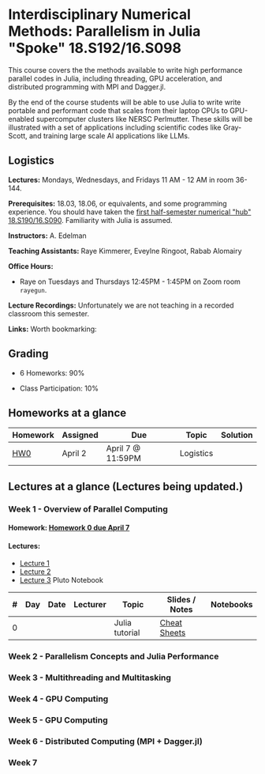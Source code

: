 # Interdisciplinary Numerical Methods: Parallelism in Julia "Spoke" 18.S192/16.S098

This course covers the the methods available to write high performance parallel codes in Julia, including threading, GPU acceleration, and distributed programming with MPI and Dagger.jl. 

By the end of the course students will be able to use Julia to write write portable and performant code that scales from their laptop CPUs to GPU-enabled supercomputer clusters like NERSC Perlmutter. These skills will be illustrated with a set of applications including scientific codes like Gray-Scott, and training large scale AI applications like LLMs.

## Logistics

**Lectures:** Mondays, Wednesdays, and Fridays 11 AM - 12 AM in room 36-144.

**Prerequisites:** 18.03, 18.06, or equivalents, and some programming experience. You should have taken the [first half-semester numerical "hub" 18.S190/16.S090](https://github.com/mitmath/numerical_hub). Familiarity with Julia is assumed.

**Instructors:** A. Edelman

**Teaching Assistants:** Raye Kimmerer, Eveylne Ringoot, Rabab Alomairy

**Office Hours:** 
- Raye on Tuesdays and Thursdays 12:45PM - 1:45PM on Zoom room `rayegun`.


**Lecture Recordings:** Unfortunately we are not teaching in a recorded classroom this semester.

**Links:** Worth bookmarking:

## Grading

- 6 Homeworks:  90%

- Class Participation: 10%

## Homeworks at a glance

| Homework                                                        | Assigned | Due    | Topic                                              | Solution                                                                             |
| --------------------------------------------------------------- | -------- | ------ | -------------------------------------------------- | ------------------------------------------------------------------------------------ | 
| [HW0](homework/HW0.pdf) | April 2 | April 7 @ 11:59PM | Logistics |

## Lectures at a glance (Lectures being updated.)

### Week 1 - Overview of Parallel Computing
#### Homework: [Homework 0 due April 7](homework/HW0.pdf)
#### Lectures:
- [Lecture 1](lectures/Undergrad%20Parallel%20%20Computing_%20Lecture%201%203_31_2025.pdf)
- [Lecture 2](lectures/Undergrad%20Parallel%20Lecture%202%204_2_2025.pdf)
- [Lecture 3](https://mitmath.github.io/Parallel-Computing-Spoke/notebooks/PerformantSerialJulia.html) Pluto Notebook

| #   | Day | Date  | Lecturer          | Topic                                                | Slides / Notes                                                                                                                                    | Notebooks                                                                                                                                                                                                                                                                                                                                                                |
| --- | --- | ----- | ----------------- | ---------------------------------------------------- | ------------------------------------------------------------------------------------------------------------------------------------------------- | ------------------------------------------------------------------------------------------------------------------------------------------------------------------------------------------------------------------------------------------------------------------------------------------------------------------------------------------------------------------------ |
| 0   |     |       |                   | Julia tutorial                                       | [Cheat Sheets](https://computationalthinking.mit.edu/Fall23/cheatsheets/)                                                                         |                                                                                                                              

### Week 2 - Parallelism Concepts and Julia Performance

### Week 3 - Multithreading and Multitasking

### Week 4 - GPU Computing

### Week 5 - GPU Computing

### Week 6 - Distributed Computing (MPI + Dagger.jl)

### Week 7
